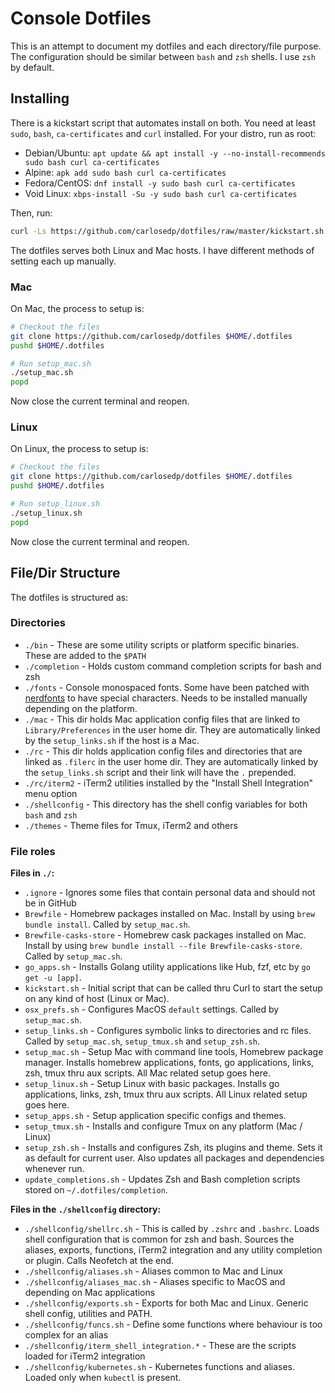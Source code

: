 # Console Dotfiles

This is an attempt to document my dotfiles and each directory/file purpose. The configuration should be similar between `bash` and `zsh` shells. I use `zsh` by default.

## Installing

There is a kickstart script that automates install on both. You need at least `sudo`, `bash`, `ca-certificates` and `curl` installed. For your distro, run as root:

* Debian/Ubuntu: `apt update && apt install -y --no-install-recommends sudo bash curl ca-certificates`
* Alpine: `apk add sudo bash curl ca-certificates`
* Fedora/CentOS: `dnf install -y sudo bash curl ca-certificates`
* Void Linux: `xbps-install -Su -y sudo bash curl ca-certificates`

Then, run:

```sh
curl -Ls https://github.com/carlosedp/dotfiles/raw/master/kickstart.sh | bash
```

The dotfiles serves both Linux and Mac hosts. I have different methods of setting each up manually.

### Mac

On Mac, the process to setup is:

```sh
# Checkout the files
git clone https://github.com/carlosedp/dotfiles $HOME/.dotfiles
pushd $HOME/.dotfiles

# Run setup_mac.sh
./setup_mac.sh
popd
```

Now close the current terminal and reopen.

### Linux

On Linux, the process to setup is:

```sh
# Checkout the files
git clone https://github.com/carlosedp/dotfiles $HOME/.dotfiles
pushd $HOME/.dotfiles

# Run setup_linux.sh
./setup_linux.sh
popd
```

Now close the current terminal and reopen.

## File/Dir Structure

The dotfiles is structured as:

### Directories

* `./bin` - These are some utility scripts or platform specific binaries. These are added to the `$PATH`
* `./completion` - Holds custom command completion scripts for bash and zsh
* `./fonts` - Console monospaced fonts. Some have been patched with [nerdfonts](https://github.com/ryanoasis/nerd-fonts) to have special characters. Needs to be installed manually depending on the platform.
* `./mac` - This dir holds Mac application config files that are linked to `Library/Preferences` in the user home dir. They are automatically linked by the `setup_links.sh` if the host is a Mac.
* `./rc` - This dir holds application config files and directories that are linked as `.filerc` in the user home dir. They are automatically linked by the `setup_links.sh` script and their link will have the `.` prepended.
* `./rc/iterm2` - iTerm2 utilities installed by the "Install Shell Integration" menu option
* `./shellconfig` - This directory has the shell config variables for both `bash` and `zsh`
* `./themes` - Theme files for Tmux, iTerm2 and others

### File roles

**Files in `./`:**

* `.ignore` - Ignores some files that contain personal data and should not be in GitHub
* `Brewfile` - Homebrew packages installed on Mac. Install by using `brew bundle install`. Called by `setup_mac.sh`.
* `Brewfile-casks-store` - Homebrew cask packages installed on Mac. Install by using `brew bundle install --file Brewfile-casks-store`. Called by `setup_mac.sh`.
* `go_apps.sh` - Installs Golang utility applications like Hub, fzf, etc by `go get -u [app]`.
* `kickstart.sh` - Initial script that can be called thru Curl to start the setup on any kind of host  (Linux or Mac).
* `osx_prefs.sh` - Configures MacOS `default` settings. Called by `setup_mac.sh`.
* `setup_links.sh` - Configures symbolic links to directories and rc files. Called by `setup_mac.sh`, `setup_tmux.sh` and `setup_zsh.sh`.
* `setup_mac.sh` - Setup Mac with command line tools, Homebrew package manager. Installs homebrew applications, fonts, go applications, links, zsh, tmux thru aux scripts. All Mac related setup goes here.
* `setup_linux.sh` - Setup Linux with basic packages. Installs go applications, links, zsh, tmux thru aux scripts. All Linux related setup goes here.
* `setup_apps.sh` - Setup application specific configs and themes.
* `setup_tmux.sh` - Installs and configure Tmux on any platform (Mac / Linux)
* `setup_zsh.sh` - Installs and configures Zsh, its plugins and theme. Sets it as default for current user. Also updates all packages and dependencies whenever run.
* `update_completions.sh` - Updates Zsh and Bash completion scripts stored on `~/.dotfiles/completion`.

**Files in the `./shellconfig` directory:**

* `./shellconfig/shellrc.sh` - This is called by `.zshrc` and `.bashrc`. Loads shell configuration that is common for zsh and bash. Sources the aliases, exports, functions, iTerm2 integration and any utility completion or plugin. Calls Neofetch at the end.
* `./shellconfig/aliases.sh` - Aliases common to Mac and Linux
* `./shellconfig/aliases_mac.sh` - Aliases specific to MacOS and depending on Mac applications
* `./shellconfig/exports.sh` - Exports for both Mac and Linux. Generic shell config, utilities and PATH.
* `./shellconfig/funcs.sh` - Define some functions where behaviour is too complex for an alias
* `./shellconfig/iterm_shell_integration.*` - These are the scripts loaded for iTerm2 integration
* `./shellconfig/kubernetes.sh` - Kubernetes functions and aliases. Loaded only when `kubectl` is present.

